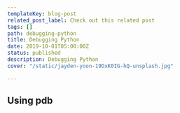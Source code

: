 ```yaml
---
templateKey: blog-post
related_post_label: Check out this related post
tags: []
path: debugging-python
title: Debugging Python
date: 2019-10-01T05:00:00Z
status: published
description: Debugging Python
cover: "/static/jayden-yoon-19DxK0IG-hQ-unsplash.jpg"

---
```

## Using pdb
